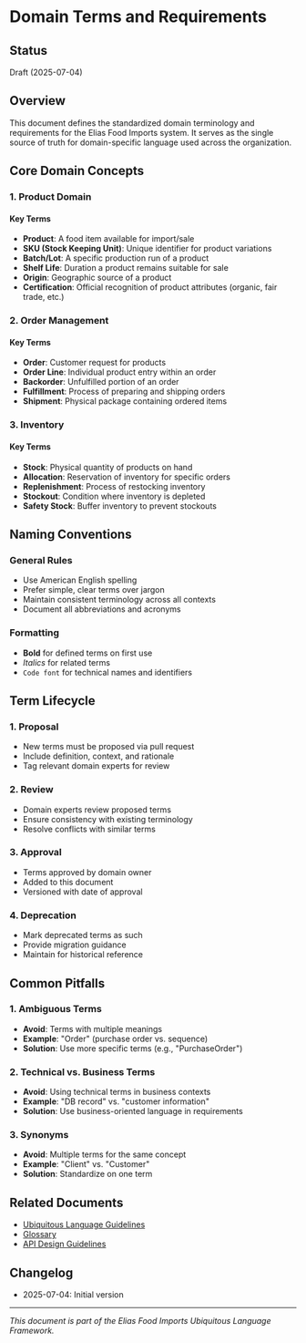 # Domain Terms and Requirements

## Status

Draft (2025-07-04)

## Overview

This document defines the standardized domain terminology and requirements for the Elias Food Imports system. It serves as the single source of truth for domain-specific language used across the organization.

## Core Domain Concepts

### 1. Product Domain

#### Key Terms

- **Product**: A food item available for import/sale
- **SKU (Stock Keeping Unit)**: Unique identifier for product variations
- **Batch/Lot**: A specific production run of a product
- **Shelf Life**: Duration a product remains suitable for sale
- **Origin**: Geographic source of a product
- **Certification**: Official recognition of product attributes (organic, fair trade, etc.)

### 2. Order Management

#### Key Terms

- **Order**: Customer request for products
- **Order Line**: Individual product entry within an order
- **Backorder**: Unfulfilled portion of an order
- **Fulfillment**: Process of preparing and shipping orders
- **Shipment**: Physical package containing ordered items

### 3. Inventory

#### Key Terms

- **Stock**: Physical quantity of products on hand
- **Allocation**: Reservation of inventory for specific orders
- **Replenishment**: Process of restocking inventory
- **Stockout**: Condition where inventory is depleted
- **Safety Stock**: Buffer inventory to prevent stockouts

## Naming Conventions

### General Rules

- Use American English spelling
- Prefer simple, clear terms over jargon
- Maintain consistent terminology across all contexts
- Document all abbreviations and acronyms

### Formatting

- **Bold** for defined terms on first use
- *Italics* for related terms
- `Code font` for technical names and identifiers

## Term Lifecycle

### 1. Proposal

- New terms must be proposed via pull request
- Include definition, context, and rationale
- Tag relevant domain experts for review

### 2. Review

- Domain experts review proposed terms
- Ensure consistency with existing terminology
- Resolve conflicts with similar terms

### 3. Approval

- Terms approved by domain owner
- Added to this document
- Versioned with date of approval

### 4. Deprecation

- Mark deprecated terms as such
- Provide migration guidance
- Maintain for historical reference

## Common Pitfalls

### 1. Ambiguous Terms

- **Avoid**: Terms with multiple meanings
- **Example**: "Order" (purchase order vs. sequence)
- **Solution**: Use more specific terms (e.g., "PurchaseOrder")

### 2. Technical vs. Business Terms

- **Avoid**: Using technical terms in business contexts
- **Example**: "DB record" vs. "customer information"
- **Solution**: Use business-oriented language in requirements

### 3. Synonyms

- **Avoid**: Multiple terms for the same concept
- **Example**: "Client" vs. "Customer"
- **Solution**: Standardize on one term

## Related Documents

- [Ubiquitous Language Guidelines](./ubiquitous_language_guidelines.md)
- [Glossary](../glossary.md)
- [API Design Guidelines](../../guidelines/api-design-guidelines.md)

## Changelog

- 2025-07-04: Initial version

---

*This document is part of the Elias Food Imports Ubiquitous Language Framework.*
